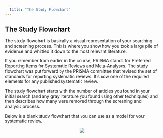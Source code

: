 ```yaml
---
  title: "The Study Flowchart"
---
```


## The Study Flowchart


The study flowchart is basically a visual representation of your searching and screening process. This is where you show how you took a large pile of evidence and whittled it down to the most relevant literature. 

If you remember from earlier in the course, PRISMA stands for Preferred Reporting Items for Systematic Reviews and Meta-Analyses. The study flowchart was put forward by the PRISMA committee that revised the set of standards for reporting systematic reviews. It’s now one of the required elements for any published systematic review.

The study flowchart starts with the number of articles you found in your initial search (and any gray literature you found using other techniques) and then describes how many were removed through the screening and analysis process. 

Below is a blank study flowchart that you can use as a model for your systematic review.<br>

<center>
<img src="{{site.baseurl}}/img/flowchart.png">
</center>
